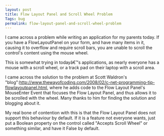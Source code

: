 ```yaml
---
layout: post
title: Flow Layout Panel and Scroll Wheel Problem
Tags: bug
permalink: flow-layout-panel-and-scroll-wheel-problem
---
```


I came across a problem while writing an application for my parents today.  If you have a FlowLayoutPanel on your form, and have many items in it, causing it to overflow and require scroll bars, you are unable to scroll the control's content using the mouse wheel.

This is somewhat trying in todayâ€™s applications, as nearly everyone has a mouse with a scroll wheel, or a track pad on their laptop with a scroll area.

I came across the solution to the problem at Scott Waldron's "blog":http://www.thewayofcoding.com/2008/02/c-net-programming-tip-flowlayoutpanel.html, where he adds code to the Flow Layout Panel's MouseEnter Event that focuses the Flow Layout Panel, and thus allows it to be scrolled with the wheel.  Many thanks to him for finding the solution and blogging about it.

My real bone of contention with this is that the Flow Layout Panel does not support this behaviour by default.  If it is a feature not everyone wants, just put a Boolean property on the control called "Accepts Scroll Wheel" or something similar, and have it False by default.
